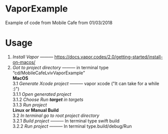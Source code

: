 # VaporExample

Example of code from Mobile Cafe from 01/03/2018

# Usage

1. <i>Install Vapor ——— </i> https://docs.vapor.codes/2.0/getting-started/install-on-macos/
2. <i>Got to project directory ——— </i> in terminal type “cd/MobileCafeLvivVaporExample”</br>
<b>MacOS</b> </br>
3.1 <i>Generate Xcode project ——— </i>  vapor xcode ("It can take for a while :)") </br>
3.1.1 <i>Open generated project </i>  </br>
3.1.2 <i>Choose Run <b>target</b> in targets</i> </br>
3.1.3 <i>Run project</i> </br>
<b> Linux or Manual Build </b> </br>
3.2 <i> In terminal go to root project directory </i>  </br>
3.2.1 <i> Build project ——— </i>  In terminal type swift build </br>
3.2.2 <i>Run project ——— </i>  In terminal type.build/debug/Run
